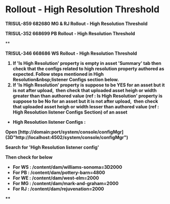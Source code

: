    
# Rollout - High Resolution Threshold
    
<div class="3D&quot;Section1&quot;">
        
**TRISUL-859 682680 MG &amp; RJ Rollout - High Resolution Threshold**

**TRISUL-352 668699 PB Rollout - High Resolution Threshold**

**<p><strong>TRISUL-346 668686 WS Rollout - High Resolution Threshold</strong></p><strong>
<p>  
</p>
<ol>
<li>If '<strong><span style="">Is High Resolution</span></strong>' property is empty in asset '<strong><span style="">Summary</span>'</strong> tab then check that the configs related to high resolution property authored as expected. Follow steps mentioned in&nbsp;<strong><span style="">High Resolution&amp;nbsp;listener&nbsp;</span>Configs</strong> section below.</li>
<li>If '<strong><span style="">Is High Resolution</span></strong>' property is suppose to be YES for an asset but it is not after upload,&nbsp; then check that uploaded asset heigh or width greater than than authored value (ref : <strong><span style="">Is High Resolution</span></strong>' property is suppose to be No for an asset but it is not after upload,&nbsp; then check that uploaded asset heigh or width lesser than authored value (ref : <strong><span style="">High Resolution&nbsp;listener&nbsp;</span>Configs </strong>Section) of an asset
</li></ol>
<p>  
</p>
<ul>
<li><strong><span style="">High Resolution&nbsp;listener&nbsp;</span>Configs :</strong></li>
</ul>
<p>Open&nbsp;[http://domain:port/system/console/configMgr](3D"http://localhost:4502/system/console/configMgr")</p>
<p>Search for '<span style="">High Resolution listener config</span>'</p>
<p>Then check for below&nbsp;</p>
<ul>
<li>For WS : /content/dam/williams-sonoma=3D2000</li>
<li><span style="">For PB :&nbsp;</span>/content/dam/pottery-barn=4800</li>
<li><span style="">For WE :&nbsp;</span>/content/dam/west-elm=2000</li>
<li><span style="">For MG :&nbsp;</span>/content/dam/mark-and-graham=2000</li>
<li><span style="">For RJ :&nbsp;</span>/content/dam/rejuvenation=2000</li>
</ul>
<p>  
</p>
<p>  
</p>
<p>  
</p>
<p>  
</p>
<p>  
</p>
<p>  
</p>
   **</div> 